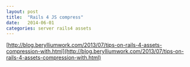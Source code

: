 ```yaml
---
layout: post
title:  "Rails 4 JS compress"
date:   2014-06-01
categories: server rails4 assets
---
```


[http://blog.berylliumwork.com/2013/07/tips-on-rails-4-assets-compression-with.html](http://blog.berylliumwork.com/2013/07/tips-on-rails-4-assets-compression-with.html)
